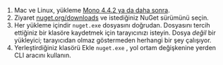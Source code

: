 1. Mac ve Linux, yükleme [Mono 4.4.2 ya da daha sonra](http://www.mono-project.com/docs/getting-started/install/).
2. Ziyaret [nuget.org/downloads](https://nuget.org/downloads) ve istediğiniz NuGet sürümünü seçin.
3. Her yükleme içindir `nuget.exe` dosyasını doğrudan. Dosyasını tercih ettiğiniz bir klasöre kaydetmek için tarayıcınızı isteyin. Dosya *değil* bir yükleyici; tarayıcıdan olmaz göstermeden herhangi bir şey çalışıyor.
4. Yerleştirdiğiniz klasörü Ekle `nuget.exe` , yol ortam değişkenine yerden CLI aracını kullanın.